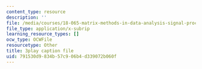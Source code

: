 ```yaml
---
content_type: resource
description: ''
file: /media/courses/18-065-matrix-methods-in-data-analysis-signal-processing-and-machine-learning-spring-2018/791530d9834b57c906b4d339072b060f_rZS2LGiurKY.srt
file_type: application/x-subrip
learning_resource_types: []
ocw_type: OCWFile
resourcetype: Other
title: 3play caption file
uid: 791530d9-834b-57c9-06b4-d339072b060f
---
```

